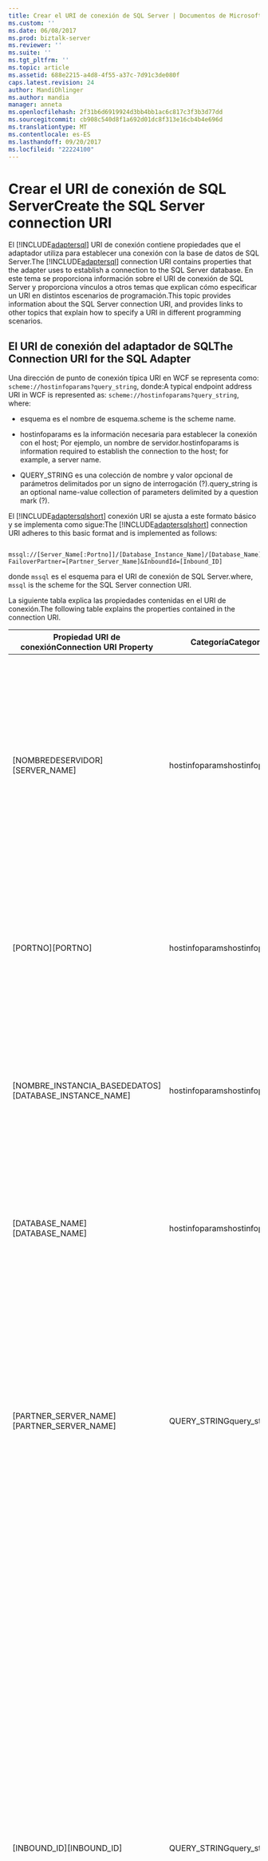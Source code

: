```yaml
---
title: Crear el URI de conexión de SQL Server | Documentos de Microsoft
ms.custom: ''
ms.date: 06/08/2017
ms.prod: biztalk-server
ms.reviewer: ''
ms.suite: ''
ms.tgt_pltfrm: ''
ms.topic: article
ms.assetid: 688e2215-a4d8-4f55-a37c-7d91c3de080f
caps.latest.revision: 24
author: MandiOhlinger
ms.author: mandia
manager: anneta
ms.openlocfilehash: 2f31b6d6919924d3bb4bb1ac6c817c3f3b3d77dd
ms.sourcegitcommit: cb908c540d8f1a692d01dc8f313e16cb4b4e696d
ms.translationtype: MT
ms.contentlocale: es-ES
ms.lasthandoff: 09/20/2017
ms.locfileid: "22224100"
---
```

# <a name="create-the-sql-server-connection-uri"></a><span data-ttu-id="26694-102">Crear el URI de conexión de SQL Server</span><span class="sxs-lookup"><span data-stu-id="26694-102">Create the SQL Server connection URI</span></span>
<span data-ttu-id="26694-103">El [!INCLUDE[adaptersql](../../includes/adaptersql-md.md)] URI de conexión contiene propiedades que el adaptador utiliza para establecer una conexión con la base de datos de SQL Server.</span><span class="sxs-lookup"><span data-stu-id="26694-103">The [!INCLUDE[adaptersql](../../includes/adaptersql-md.md)] connection URI contains properties that the adapter uses to establish a connection to the SQL Server database.</span></span> <span data-ttu-id="26694-104">En este tema se proporciona información sobre el URI de conexión de SQL Server y proporciona vínculos a otros temas que explican cómo especificar un URI en distintos escenarios de programación.</span><span class="sxs-lookup"><span data-stu-id="26694-104">This topic provides information about the SQL Server connection URI, and provides links to other topics that explain how to specify a URI in different programming scenarios.</span></span>  
  
##  <a name="FailoverPartner"></a><span data-ttu-id="26694-105">El URI de conexión del adaptador de SQL</span><span class="sxs-lookup"><span data-stu-id="26694-105">The Connection URI for the SQL Adapter</span></span>  
 <span data-ttu-id="26694-106">Una dirección de punto de conexión típica URI en WCF se representa como: `scheme://hostinfoparams?query_string`, donde:</span><span class="sxs-lookup"><span data-stu-id="26694-106">A typical endpoint address URI in WCF is represented as: `scheme://hostinfoparams?query_string`, where:</span></span>  
  
-   <span data-ttu-id="26694-107">esquema es el nombre de esquema.</span><span class="sxs-lookup"><span data-stu-id="26694-107">scheme is the scheme name.</span></span>  
  
-   <span data-ttu-id="26694-108">hostinfoparams es la información necesaria para establecer la conexión con el host; Por ejemplo, un nombre de servidor.</span><span class="sxs-lookup"><span data-stu-id="26694-108">hostinfoparams is information required to establish the connection to the host; for example, a server name.</span></span>  
  
-   <span data-ttu-id="26694-109">QUERY_STRING es una colección de nombre y valor opcional de parámetros delimitados por un signo de interrogación (?).</span><span class="sxs-lookup"><span data-stu-id="26694-109">query_string is an optional name-value collection of parameters delimited by a question mark (?).</span></span>  
  
 <span data-ttu-id="26694-110">El [!INCLUDE[adaptersqlshort](../../includes/adaptersqlshort-md.md)] conexión URI se ajusta a este formato básico y se implementa como sigue:</span><span class="sxs-lookup"><span data-stu-id="26694-110">The [!INCLUDE[adaptersqlshort](../../includes/adaptersqlshort-md.md)] connection URI adheres to this basic format and is implemented as follows:</span></span>  
  
```  
  
mssql://[Server_Name[:Portno]]/[Database_Instance_Name]/[Database_Name]?FailoverPartner=[Partner_Server_Name]&InboundId=[Inbound_ID]  
```  
  
 <span data-ttu-id="26694-111">donde `mssql` es el esquema para el URI de conexión de SQL Server.</span><span class="sxs-lookup"><span data-stu-id="26694-111">where, `mssql` is the scheme for the SQL Server connection URI.</span></span>  
  
 <span data-ttu-id="26694-112">La siguiente tabla explica las propiedades contenidas en el URI de conexión.</span><span class="sxs-lookup"><span data-stu-id="26694-112">The following table explains the properties contained in the connection URI.</span></span>  
  
|<span data-ttu-id="26694-113">Propiedad URI de conexión</span><span class="sxs-lookup"><span data-stu-id="26694-113">Connection URI Property</span></span>|<span data-ttu-id="26694-114">Categoría</span><span class="sxs-lookup"><span data-stu-id="26694-114">Category</span></span>|<span data-ttu-id="26694-115">Description</span><span class="sxs-lookup"><span data-stu-id="26694-115">Description</span></span>|  
|-----------------------------|--------------|-----------------|  
|<span data-ttu-id="26694-116">[NOMBREDESERVIDOR]</span><span class="sxs-lookup"><span data-stu-id="26694-116">[SERVER_NAME]</span></span>|<span data-ttu-id="26694-117">hostinfoparams</span><span class="sxs-lookup"><span data-stu-id="26694-117">hostinfoparams</span></span>|<span data-ttu-id="26694-118">Nombre del servidor donde está instalado SQL Server.</span><span class="sxs-lookup"><span data-stu-id="26694-118">Name of the server on which SQL Server is installed.</span></span> <span data-ttu-id="26694-119">Si no especifica un valor, el adaptador supone el nombre del servidor como "localhost" y establece una conexión con la base de datos de SQL Server en el servidor local.</span><span class="sxs-lookup"><span data-stu-id="26694-119">If you do not specify a value, the adapter assumes the server name as “localhost” and establishes a connection with the SQL Server database on the local server.</span></span>|  
|<span data-ttu-id="26694-120">[PORTNO]</span><span class="sxs-lookup"><span data-stu-id="26694-120">[PORTNO]</span></span>|<span data-ttu-id="26694-121">hostinfoparams</span><span class="sxs-lookup"><span data-stu-id="26694-121">hostinfoparams</span></span>|<span data-ttu-id="26694-122">El número de puerto donde se establece la conexión.</span><span class="sxs-lookup"><span data-stu-id="26694-122">The port number where the connection is established.</span></span> <span data-ttu-id="26694-123">Si no especifica un valor, el adaptador se conecta a través del puerto predeterminado.</span><span class="sxs-lookup"><span data-stu-id="26694-123">If you do not specify a value, the adapter connects through the default port.</span></span>|  
|<span data-ttu-id="26694-124">[NOMBRE_INSTANCIA_BASEDEDATOS]</span><span class="sxs-lookup"><span data-stu-id="26694-124">[DATABASE_INSTANCE_NAME]</span></span>|<span data-ttu-id="26694-125">hostinfoparams</span><span class="sxs-lookup"><span data-stu-id="26694-125">hostinfoparams</span></span>|<span data-ttu-id="26694-126">Nombre de la instancia de SQL Server para conectarse a.</span><span class="sxs-lookup"><span data-stu-id="26694-126">Name of the SQL Server instance to connect to.</span></span> <span data-ttu-id="26694-127">Si no especifica un valor, el adaptador se conecta a la instancia de base de datos predeterminada.</span><span class="sxs-lookup"><span data-stu-id="26694-127">If you do not specify a value, the adapter connects to the default database instance.</span></span>|  
|<span data-ttu-id="26694-128">[DATABASE_NAME]</span><span class="sxs-lookup"><span data-stu-id="26694-128">[DATABASE_NAME]</span></span>|<span data-ttu-id="26694-129">hostinfoparams</span><span class="sxs-lookup"><span data-stu-id="26694-129">hostinfoparams</span></span>|<span data-ttu-id="26694-130">Nombre de la base de datos al que conectarse.</span><span class="sxs-lookup"><span data-stu-id="26694-130">Name of the database to connect to.</span></span> <span data-ttu-id="26694-131">Si no especifica un valor, el adaptador se conecta a la base de datos de forma predeterminada.</span><span class="sxs-lookup"><span data-stu-id="26694-131">If you do not specify a value, the adapter connects to the default database.</span></span>|  
|<span data-ttu-id="26694-132">[PARTNER_SERVER_NAME]</span><span class="sxs-lookup"><span data-stu-id="26694-132">[PARTNER_SERVER_NAME]</span></span>|<span data-ttu-id="26694-133">QUERY_STRING</span><span class="sxs-lookup"><span data-stu-id="26694-133">query_string</span></span>|<span data-ttu-id="26694-134">Nombre de la base de datos de SQL Server de conmutación por error para conectarse como si la base de datos principal de SQL Server no está disponible.</span><span class="sxs-lookup"><span data-stu-id="26694-134">Name of the failover SQL Server database to connect to if the primary SQL Server database is not available.</span></span> <span data-ttu-id="26694-135">Para obtener más información sobre la alta disponibilidad con respecto a SQL Server, vea [creación de reflejo de base de datos en SQL Server](https://msdn.microsoft.com/library/5h52hef8.aspx).</span><span class="sxs-lookup"><span data-stu-id="26694-135">For more information about high availability with respect to SQL Server, see [Database Mirroring in SQL Server](https://msdn.microsoft.com/library/5h52hef8.aspx).</span></span>|  
|<span data-ttu-id="26694-136">[INBOUND_ID]</span><span class="sxs-lookup"><span data-stu-id="26694-136">[INBOUND_ID]</span></span>|<span data-ttu-id="26694-137">QUERY_STRING</span><span class="sxs-lookup"><span data-stu-id="26694-137">query_string</span></span>|<span data-ttu-id="26694-138">Un identificador que se agrega a lo URI de conexión para que sea único.</span><span class="sxs-lookup"><span data-stu-id="26694-138">An identifier that you add to the connection URI to make it unique.</span></span> <span data-ttu-id="26694-139">Debe proporcionar este parámetro de conexión si desea generar metadatos para la **TypedPolling** operación entrante.</span><span class="sxs-lookup"><span data-stu-id="26694-139">You must provide this connection parameter if you want to generate metadata for the **TypedPolling** inbound operation.</span></span> <span data-ttu-id="26694-140">Además, en una aplicación de BizTalk, si tiene varias ubicaciones de sondeo en la misma base de datos de recepción el Id. de entrada realiza la conexión URI único, lo que permite a los clientes de adaptador recibir mensajes de sondeo de la misma base de datos en diferentes ubicaciones de recepción.</span><span class="sxs-lookup"><span data-stu-id="26694-140">Also, in a BizTalk application, if you have multiple receive locations polling the same database, the inbound ID makes the connection URI unique, thereby enabling adapter clients to receive polling messages from the same database on different receive locations.</span></span> <span data-ttu-id="26694-141">Para obtener más información, consulte [de recepción de sondeo mensajes a través de varios puertos de recepción de SQL con BizTalk Server](../../adapters-and-accelerators/adapter-sql/receive-polling-messages-across-multiple-receive-ports-from-sql-using-biztalk.md).</span><span class="sxs-lookup"><span data-stu-id="26694-141">For more information, see [Receive Polling Messages Across Multiple Receive Ports from SQL using BizTalk Server](../../adapters-and-accelerators/adapter-sql/receive-polling-messages-across-multiple-receive-ports-from-sql-using-biztalk.md).</span></span>|  
  
> [!NOTE]
>  <span data-ttu-id="26694-142">Para obtener más información acerca de estas propiedades de cadena de conexión, vea [SqlConnection.ConnectionString (propiedad)](https://msdn.microsoft.com/library/system.data.sqlclient.sqlconnection.connectionstring.aspx).</span><span class="sxs-lookup"><span data-stu-id="26694-142">For more information about these connection string properties, see [SqlConnection.ConnectionString Property](https://msdn.microsoft.com/library/system.data.sqlclient.sqlconnection.connectionstring.aspx).</span></span>
  
## <a name="sql-server-credentials-and-the-connection-uri"></a><span data-ttu-id="26694-143">Credenciales de SQL Server y el URI de conexión</span><span class="sxs-lookup"><span data-stu-id="26694-143">SQL Server Credentials and the Connection URI</span></span>  
 <span data-ttu-id="26694-144">El [!INCLUDE[adaptersqlshort](../../includes/adaptersqlshort-md.md)] no admite la especificación de credenciales en el URI de conexión.</span><span class="sxs-lookup"><span data-stu-id="26694-144">The [!INCLUDE[adaptersqlshort](../../includes/adaptersqlshort-md.md)] does not support specifying credentials in the connection URI.</span></span> <span data-ttu-id="26694-145">Para obtener más información acerca de cómo especificar las credenciales en las aplicaciones que usan el [!INCLUDE[adaptersqlshort](../../includes/adaptersqlshort-md.md)], consulte [proteger sus aplicaciones de SQL](../../adapters-and-accelerators/adapter-sql/secure-your-sql-applications.md).</span><span class="sxs-lookup"><span data-stu-id="26694-145">For more information about specifying credentials in your applications that use the [!INCLUDE[adaptersqlshort](../../includes/adaptersqlshort-md.md)], see [Secure your SQL applications](../../adapters-and-accelerators/adapter-sql/secure-your-sql-applications.md).</span></span>  
  
## <a name="using-special-characters-in-the-connection-uri"></a><span data-ttu-id="26694-146">Usar caracteres especiales en el URI de conexión</span><span class="sxs-lookup"><span data-stu-id="26694-146">Using Special Characters in the Connection URI</span></span>  
 <span data-ttu-id="26694-147">El [!INCLUDE[adaptersqlshort](../../includes/adaptersqlshort-md.md)] no admite la especificación de un URI que incluye caracteres especiales para cualquiera de los valores de parámetros de conexión.</span><span class="sxs-lookup"><span data-stu-id="26694-147">The [!INCLUDE[adaptersqlshort](../../includes/adaptersqlshort-md.md)] does not support specifying a connection URI that has special characters for any of the parameter values.</span></span> <span data-ttu-id="26694-148">Si los valores de parámetro de conexión contienen caracteres especiales, asegúrese de que se realice una de las siguientes acciones:</span><span class="sxs-lookup"><span data-stu-id="26694-148">If the connection parameter values contain special characters, make sure you do one of the following:</span></span>  
  
-   <span data-ttu-id="26694-149">Si se especifica el URI en [!INCLUDE[btsVStudioNoVersion](../../includes/btsvstudionoversion-md.md)] con [!INCLUDE[addadapterservrefshort](../../includes/addadapterservrefshort-md.md)] o [!INCLUDE[consumeadapterservshort](../../includes/consumeadapterservshort-md.md)], debe especificarlos tal-está en la **propiedades de URI** pestaña, es decir, sin usar cualquier carácter de escape.</span><span class="sxs-lookup"><span data-stu-id="26694-149">If you are specifying the URI in [!INCLUDE[btsVStudioNoVersion](../../includes/btsvstudionoversion-md.md)] using [!INCLUDE[addadapterservrefshort](../../includes/addadapterservrefshort-md.md)] or [!INCLUDE[consumeadapterservshort](../../includes/consumeadapterservshort-md.md)], you must specify them as-is in the **URI Properties** tab, that is, without using any escape characters.</span></span> <span data-ttu-id="26694-150">Si especifica el URI directamente en el **configurar un URI** campo y los parámetros de conexión contienen caracteres especiales, debe especificar los parámetros de conexión con caracteres de escape adecuados.</span><span class="sxs-lookup"><span data-stu-id="26694-150">If you specify the URI directly in the **Configure a URI** field and the connection parameters contain special characters, you must specify the connection parameters using proper escape characters.</span></span>  
  
     <span data-ttu-id="26694-151">Por ejemplo, si el URI de conexión tiene un parámetro con nombre `sql server`, debe especificar como `sql%20server`.</span><span class="sxs-lookup"><span data-stu-id="26694-151">For example, if the connection URI has a parameter with name `sql server`, you must specify it as `sql%20server`.</span></span>  
  
-   <span data-ttu-id="26694-152">Si se especifica el URI al crear un envío o recepción puerto en [!INCLUDE[btsBizTalkServerNoVersion](../../includes/btsbiztalkservernoversion-md.md)] consola de administración y los parámetros de conexión contienen caracteres especiales, debe especificar los parámetros de conexión con caracteres de escape adecuados.</span><span class="sxs-lookup"><span data-stu-id="26694-152">If you are specifying the URI while creating a send or receive port in [!INCLUDE[btsBizTalkServerNoVersion](../../includes/btsbiztalkservernoversion-md.md)] Administration console, and the connection parameters contain special characters, you must specify the connection parameters using proper escape characters.</span></span>  
  
## <a name="using-the-connection-uri-to-connect-to-the-sql-server-database"></a><span data-ttu-id="26694-153">Usar el URI de conexión para conectarse a la base de datos SQL Server</span><span class="sxs-lookup"><span data-stu-id="26694-153">Using the Connection URI to Connect to the SQL Server Database</span></span>  
 <span data-ttu-id="26694-154">Éste es un URI de conexión de ejemplo para el [!INCLUDE[adaptersqlshort](../../includes/adaptersqlshort-md.md)].</span><span class="sxs-lookup"><span data-stu-id="26694-154">The following is a sample connection URI for the [!INCLUDE[adaptersqlshort](../../includes/adaptersqlshort-md.md)].</span></span>  
  
```  
mssql://sql_server/sql_server_instance//  
```  
  
 <span data-ttu-id="26694-155">En el ejemplo anterior, "sql_server" es el nombre del equipo donde está instalado SQL Server, mientras que "instancia_sql_server" es el nombre de la instancia de base de datos al que conectarse.</span><span class="sxs-lookup"><span data-stu-id="26694-155">In the preceding example, “sql_server” is the name of the computer on which SQL Server is installed whereas “sql_server_instance” is the name of the database instance to connect to.</span></span> <span data-ttu-id="26694-156">Porque se especificó ningún nombre de base de datos, el adaptador se conectará a la base de datos de forma predeterminada.</span><span class="sxs-lookup"><span data-stu-id="26694-156">Because no database name is specified, the adapter will connect to the default database.</span></span>  
  
 <span data-ttu-id="26694-157">El siguiente es un ejemplo de una conexión de URI en la base de datos de SQL Server está instalado en el mismo equipo que el [!INCLUDE[adaptersqlshort](../../includes/adaptersqlshort-md.md)].</span><span class="sxs-lookup"><span data-stu-id="26694-157">The following is an example of a connection URI where the SQL Server database is installed on the same computer as the [!INCLUDE[adaptersqlshort](../../includes/adaptersqlshort-md.md)].</span></span> <span data-ttu-id="26694-158">En este ejemplo, el adaptador se conecta a la base de datos "my_database" para la instancia de base de datos de "instancia_sql_server" en el equipo local.</span><span class="sxs-lookup"><span data-stu-id="26694-158">In this example, the adapter connects to the database “my_database” for the “sql_server_instance” database instance on the local computer.</span></span>  
  
```  
mssql://localhost/sql_server_instance/my_database/  
```  
  
 <span data-ttu-id="26694-159">En este ejemplo, el adaptador se conecta a la base de datos predeterminada para la instancia predeterminada que se ejecuta en el equipo local.</span><span class="sxs-lookup"><span data-stu-id="26694-159">In this example, the adapter connects to the default database for the default instance running on the local computer.</span></span>  
  
```  
mssql://localhost///  
```  
  
 <span data-ttu-id="26694-160">Para obtener información sobre cómo especificar una conexión a SQL Server de base de datos cuando se:</span><span class="sxs-lookup"><span data-stu-id="26694-160">For information about how to specify a connection to the SQL Server database when you:</span></span>  
  
-   <span data-ttu-id="26694-161">Use la [!INCLUDE[consumeadapterservlong](../../includes/consumeadapterservlong-md.md)] o [!INCLUDE[addadapterservreflong](../../includes/addadapterservreflong-md.md)], consulte [conectar con SQL Server en Visual Studio mediante el adaptador de SQL](../../adapters-and-accelerators/adapter-sql/connect-to-sql-server-in-visual-studio-using-the-sql-adapter.md).</span><span class="sxs-lookup"><span data-stu-id="26694-161">Use the [!INCLUDE[consumeadapterservlong](../../includes/consumeadapterservlong-md.md)] or the [!INCLUDE[addadapterservreflong](../../includes/addadapterservreflong-md.md)], see [Connect to SQL Server in Visual Studio using the SQL adapter](../../adapters-and-accelerators/adapter-sql/connect-to-sql-server-in-visual-studio-using-the-sql-adapter.md).</span></span>  
  
-   <span data-ttu-id="26694-162">Configurar un puerto de envío o recepción puerto (ubicación) en una solución de BizTalk Server, vea [configurar manualmente un enlace de puerto físico para el adaptador de SQL](../../adapters-and-accelerators/adapter-sql/manually-configure-a-physical-port-binding-to-the-sql-adapter.md).</span><span class="sxs-lookup"><span data-stu-id="26694-162">Configure a send port or receive port (location) in a BizTalk Server solution, see [Manually configure a physical port binding to the SQL adapter](../../adapters-and-accelerators/adapter-sql/manually-configure-a-physical-port-binding-to-the-sql-adapter.md).</span></span>
  
-   <span data-ttu-id="26694-163">Utilizar el modelo de canal WCF en una solución de programación, vea [crear un canal con el adaptador de SQL](../../adapters-and-accelerators/adapter-sql/create-a-channel-using-the-sql-adapter.md).</span><span class="sxs-lookup"><span data-stu-id="26694-163">Use the WCF channel model in a programming solution, see [Create a channel using the SQL adapter](../../adapters-and-accelerators/adapter-sql/create-a-channel-using-the-sql-adapter.md).</span></span>  
  
-   <span data-ttu-id="26694-164">Utilizar el modelo de servicio WCF en una solución de programación, vea [configurar un enlace de cliente para el adaptador de SQL](../../adapters-and-accelerators/adapter-sql/configure-a-client-binding-for-the-sql-adapter.md).</span><span class="sxs-lookup"><span data-stu-id="26694-164">Use the WCF service model in a programming solution, see [Configure a Client Binding for the SQL Adapter](../../adapters-and-accelerators/adapter-sql/configure-a-client-binding-for-the-sql-adapter.md).</span></span>  
  
## <a name="see-also"></a><span data-ttu-id="26694-165">Vea también</span><span class="sxs-lookup"><span data-stu-id="26694-165">See Also</span></span>  
[<span data-ttu-id="26694-166">Desarrollar las aplicaciones de SQL</span><span class="sxs-lookup"><span data-stu-id="26694-166">Develop your SQL applications</span></span>](../../adapters-and-accelerators/adapter-sql/develop-your-sql-applications.md)